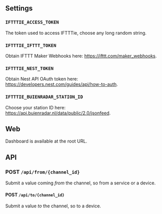 ## Settings

### `IFTTTIE_ACCESS_TOKEN`

The token used to access IFTTTie, choose any long random string.

### `IFTTTIE_IFTTT_TOKEN`

Obtain IFTTT Maker Webhooks here: https://ifttt.com/maker_webhooks.

### `IFTTTIE_NEST_TOKEN`

Obtain Nest API OAuth token here: https://developers.nest.com/guides/api/how-to-auth.

### `IFTTTIE_BUIENRADAR_STATION_ID`

Choose your station ID here: https://api.buienradar.nl/data/public/2.0/jsonfeed.

## Web

Dashboard is available at the root URL.

## API

### POST `/api/from/{channel_id}`

Submit a value coming _from_ the channel, so from a service or a device.

#### POST `/api/to/{channel_id}`

Submit a value _to_ the channel, so to a device.
